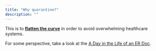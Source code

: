 ```yaml
---
title: "Why quarantine?"
description: ""
---
```


This is to [**flatten the curve**](https://www.flattenthecurve.com/) in order to avoid overwhelming healthcare systems.

For some perspective, take a look at the [A Day in the Life of an ER Doc](https://twitter.com/Craig_A_Spencer/status/1242302400762908685).
